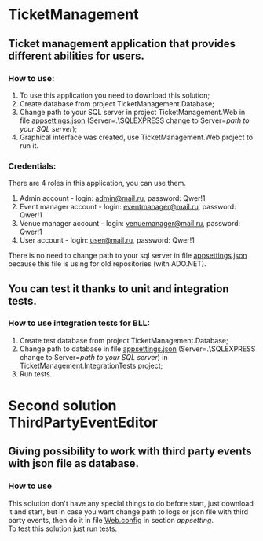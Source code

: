 
# TicketManagement
## Ticket management application that provides different abilities for users.
### How to use:
1. To use this application you need to download this solution;
2. Create database from project TicketManagement.Database;
3. Change path to your SQL server in project TicketManagement.Web in file [appsettings.json](https://github.com/EPAM-Gomel-NET-Lab/IlyaRebikau/blob/develop/src/TicketManagement.Web/appsettings.json "Database config") (Server=.\\SQLEXPRESS change to Server=*path to your SQL server*);
4. Graphical interface was created, use TicketManagement.Web project to run it.

### Credentials:
There are 4 roles in this application, you can use them.
1. Admin account - login: admin@mail.ru, password: Qwer!1
2. Event manager account - login: eventmanager@mail.ru, password: Qwer!1
3. Venue manager account - login: venuemanager@mail.ru, password: Qwer!1
4. User account - login: user@mail.ru, password: Qwer!1  

There is no need to change path to your sql server in file [appsettings.json](https://github.com/EPAM-Gomel-NET-Lab/IlyaRebikau/blob/develop/src/TicketManagement.DataAccess/appsettings.json "Old database config") because this file is using for old repositories (with ADO.NET).
## You can test it thanks to unit and integration tests.
### How to use integration tests for BLL:
1. Create test database from project TicketManagement.Database;
2. Change path to database in file [appsettings.json](https://github.com/EPAM-Gomel-NET-Lab/IlyaRebikau/blob/develop/test/TicketManagement.IntegrationTests/appsettings.json "Test database config") (Server=.\\SQLEXPRESS change to Server=*path to your SQL server*) in TicketManagement.IntegrationTests project;  
3. Run tests.

# Second solution ThirdPartyEventEditor
## Giving possibility to work with third party events with json file as database.
### How to use
This solution don't have any special things to do before start, just download it and start, but in case you want change path to logs or json file with third party events, then do it in file [Web.config](https://github.com/EPAM-Gomel-NET-Lab/IlyaRebikau/blob/develop/src/ThirdPartyEventEditor/ThirdPartyEventEditor/Web.config "Config file") in section *appsetting*.  
To test this solution just run tests.
